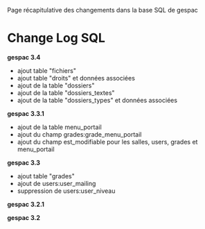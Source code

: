 Page récapitulative des changements dans la base SQL de gespac

# Change Log SQL #

**gespac 3.4**
  * ajout table "fichiers"
  * ajout table "droits" et données associées
  * ajout de la table "dossiers"
  * ajout de la table "dossiers\_textes"
  * ajout de la table "dossiers\_types" et données associées



**gespac 3.3.1**
  * ajout de la table menu\_portail
  * ajout du champ grades:grade\_menu\_portail
  * ajout du champ est\_modifiable pour les salles, users, grades et menu\_portail

**gespac 3.3**
  * ajout table "grades"
  * ajout de users:user\_mailing
  * suppression de users:user\_niveau

**gespac 3.2.1**

**gespac 3.2**
